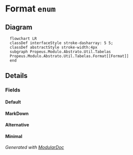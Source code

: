 # Format `enum`

## Diagram
```mermaid
  flowchart LR
  classDef interfaceStyle stroke-dasharray: 5 5;
  classDef abstractStyle stroke-width:4px
  subgraph Propeus.Modulo.Abstrato.Util.Tabelas
  Propeus.Modulo.Abstrato.Util.Tabelas.Format[[Format]]
  end
```

## Details
### Fields
#### Default


#### MarkDown


#### Alternative


#### Minimal


*Generated with* [*ModularDoc*](https://github.com/hailstorm75/ModularDoc)
